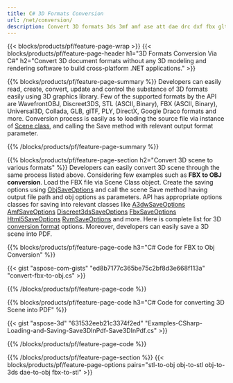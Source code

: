 ```yaml
---
title: C# 3D Formats Conversion
url: /net/conversion/
description: Convert 3D formats 3ds 3mf amf ase att dae drc dxf fbx gltf jt obj ply rvm stl u3d usdz usd vrml x with few lines of C# code via .NET library.
---
```


{{< blocks/products/pf/feature-page-wrap >}}
{{< blocks/products/pf/feature-page-header h1="3D Formats Conversion Via C#" h2="Convert 3D document formats without any 3D modeling and rendering software to build cross-platform .NET applications." >}}

{{% blocks/products/pf/feature-page-summary %}}
Developers can easily read, create, convert, update and control the substance of 3D formats easily using 3D graphics library. Few of the supported formats by the API are WavefrontOBJ, Discreet3DS, STL (ASCII, Binary), FBX (ASCII, Binary),  Universal3D, Collada, GLB, glTF,  PLY, DirectX, Google Draco formats and more. Conversion process is easily as to loading the source file via instance of [Scene class](https://apireference.aspose.com/3d/net/aspose.threed/scene), and calling the Save method with relevant output format parameter.

{{% /blocks/products/pf/feature-page-summary  %}}

{{% blocks/products/pf/feature-page-section  h2="Convert 3D scene to various formats" %}}
Developers can easily convert 3D scene through the same process listed above. Considering few examples such as **FBX to OBJ conversion**. Load the FBX file via Scene Class object.  Create the saving options using [ObjSaveOptions](https://apireference.aspose.com/3d/net/aspose.threed.formats/objsaveoptions) and call the scene Save method having output file path and obj options as parameters. API has appropriate options classes for saving into relevant classes like [A3dwSaveOptions](https://apireference.aspose.com/3d/net/aspose.threed.formats/a3dwsaveoptions) [AmfSaveOptions](https://apireference.aspose.com/3d/net/aspose.threed.formats/amfsaveoptions) [Discreet3dsSaveOptions](https://apireference.aspose.com/3d/net/aspose.threed.formats/discreet3dssaveoptions) [FbxSaveOptions](https://apireference.aspose.com/3d/net/aspose.threed.formats/fbxsaveoptions) [Html5SaveOptions](https://apireference.aspose.com/3d/net/aspose.threed.formats/html5saveoptions) [RvmSaveOptions](https://apireference.aspose.com/3d/net/aspose.threed.formats/rvmsaveoptions) and more. Here is complete list for 3D [conversion format](https://apireference.aspose.com/3d/net/aspose.threed.formats) options. Moreover, developers can easily save a 3D scene into PDF.

{{% blocks/products/pf/feature-page-code h3="C# Code for FBX to Obj Conversion" %}}

{{< gist "aspose-com-gists" "ed8b7177c365be75c2bf8d3e668f113a" "convert-fbx-to-obj.cs" >}}

{{% /blocks/products/pf/feature-page-code  %}}

{{% blocks/products/pf/feature-page-code h3="C# Code for converting 3D Scene into PDF" %}}

{{< gist "aspose-3d" "631532eeb21c3374f2ed" "Examples-CSharp-Loading-and-Saving-Save3DInPdf-Save3DInPdf.cs" >}}

{{% /blocks/products/pf/feature-page-code  %}}


{{% /blocks/products/pf/feature-page-section %}}
{{< blocks/products/pf/feature-page-options pairs="stl-to-obj obj-to-stl obj-to-3ds dae-to-obj fbx-to-stl" >}}
